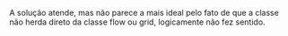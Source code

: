 A solução atende, mas não parece a mais ideal pelo fato de que a classe não herda direto da classe flow ou grid, logicamente não fez sentido.